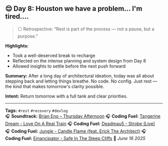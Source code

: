 ## 😌 Day 8: Houston we have a problem... I'm tired....

> ⚪️ Retrospective: “Rest is part of the process — not a pause, but a purpose.”

**Highlights:**
- Took a well-deserved break to recharge
- Reflected on the intense planning and system design from Day 8
- Allowed insights to settle before the next push forward

**Summary:**
After a long day of architectural ideation, today was all about stepping back and letting things breathe. No code. No config. Just rest — the kind that makes tomorrow's clarity possible.

**Intent:**
Return tomorrow with a full tank and clear priorities.

---

**Tags:** `#rest` `#recovery` `#devlog`  
🎧 **Soundtrack:** [Brian Eno – Thursday Afternoon](https://www.youtube.com/watch?v=pZ6V8pH4HPY)
🎧 **Coding Fuel:** [Tangerine Dream - Love On A Real Train](https://www.youtube.com/watch?v=ZRSNy8DcIDk) 
🎧 **Coding Fuel:** [Deadmau5 - Strobe (Live)](https://www.youtube.com/watch?v=Y4ab2-QhmI0)  
🎧 **Coding Fuel:** [Jungle - Candle Flame (feat. Erick The Architect)](https://www.youtube.com/watch?v=b2vXInA3ex4) 
🎧 **Coding Fuel:** [Emancipator - Safe In The Steep Cliffs](https://www.youtube.com/watch?v=BJIPmHKhYfk) 
📅 *June 16 2025*
